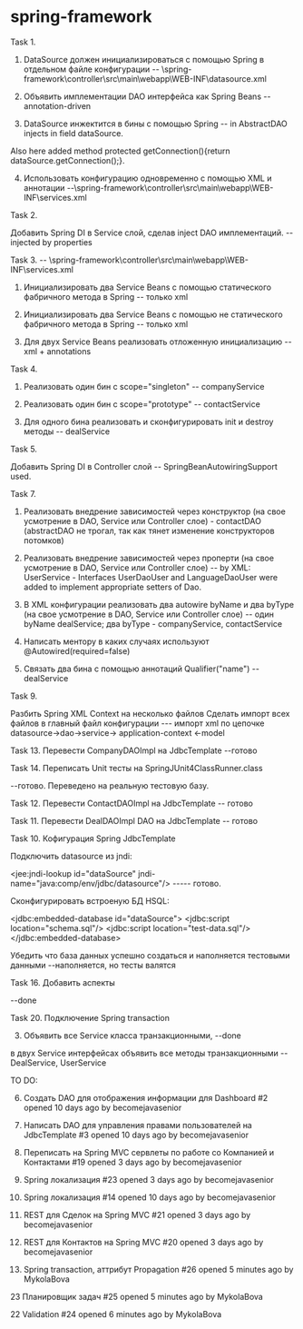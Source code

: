 # spring-framework


Task 1.

1) DataSource должен инициализироваться с помощью Spring в отдельном файле конфигурации -- \spring-framework\controller\src\main\webapp\WEB-INF\datasource.xml

2) Объявить имплементации DAO интерфейса как Spring Beans -- annotation-driven

3) DataSource инжектится в бины с помощью Spring -- in AbstractDAO injects in field dataSource. 

Also here added method protected getConnection(){return dataSource.getConnection();}. 

4) Использовать конфигурацию одновременно c помощью XML и аннотации  --\spring-framework\controller\src\main\webapp\WEB-INF\services.xml


Task 2.

Добавить Spring DI в Service слой, сделав inject DAO имплементаций. -- injected by properties 

Task 3. -- \spring-framework\controller\src\main\webapp\WEB-INF\services.xml

1) Инициализировать два Service Beans с помощью статического фабричного метода в Spring -- только xml

2) Инициализировать два Service Beans с помощью не статического фабричного метода в Spring -- только xml

3) Для двух Service Beans реализовать отложенную инициализацию --xml + annotations


Task 4.

1) Реализовать один бин с scope="singleton" -- companyService

2) Реализовать один бин с scope="prototype" -- contactService

4) Для одного бина реализовать и сконфигурировать init и destroy методы -- dealService


Task 5.

Добавить Spring DI в Controller слой -- SpringBeanAutowiringSupport used.


Task 7.

1) Реализовать внедрение зависимостей через конструктор (на свое усмотрение в DAO, Service или Controller слое) - contactDAO
(abstractDAO не трогал, так как тянет изменение конструкторов потомков)

2) Реализовать внедрение зависимостей через проперти (на свое усмотрение в DAO, Service или Controller слое) -- by XML: UserService -
Interfaces UserDaoUser and LanguageDaoUser were added to implement appropriate setters of Dao.

3) В XML конфигурации реализовать два autowire byName и два byType (на свое усмотрение в DAO, Service или Controller слое)
-- один byName dealService; два byType - companyService, contactService

4) Написать ментору в каких случаях используют @Autowired(required=false)

5) Связать два бина с помощью аннотаций Qualifier("name") -- dealService


Task 9.

Разбить Spring XML Context на несколько файлов
Сделать импорт всех файлов в главный файл конфигурации
--- импорт xml по цепочке datasource->dao->service-> application-context <-model


Task 13. Перевести CompanyDAOImpl на JdbcTemplate --готово


Task 14. Переписать Unit тесты на SpringJUnit4ClassRunner.class

--готово. Переведено на реальную тестовую базу.


Task 12. Перевести ContactDAOImpl на JdbcTemplate -- готово


Task 11. Перевести DealDAOImpl DAO на JdbcTemplate -- готово


Task 10. Кофигурация Spring JdbcTemplate

Подключить datasource из jndi:

<jee:jndi-lookup id="dataSource"
        jndi-name="java:comp/env/jdbc/datasource"/> ----- готово.

Сконфигурировать встроеную БД HSQL:

<jdbc:embedded-database id="dataSource">
        <jdbc:script location="schema.sql"/>
        <jdbc:script location="test-data.sql"/>
    </jdbc:embedded-database>

Убедить что база данных успешно создаться и наполняется тестовыми данными --наполняется, но тесты валятся


Task 16. Добавить аспекты

--done


Task 20. Подключение Spring transaction

3) Объявить все Service класса транзакционными, --done

в двух Service интерфейсах объявить все методы транзакционными --DealService, UserService



TO DO:

 6. Создать DAO для отображения информации для Dashboard
#2 opened 10 days ago by becomejavasenior

 15. Написать DAO для управления правами пользователей на JdbcTemplate
#3 opened 10 days ago by becomejavasenior

 17. Переписать на Spring MVC сервлеты по работе со Компанией и Контактами
#19 opened 3 days ago by becomejavasenior

 21. Spring локализация
#23 opened 3 days ago by becomejavasenior

 8. Spring локализация
#14 opened 10 days ago by becomejavasenior

 19. REST для Сделок на Spring MVC
#21 opened 3 days ago by becomejavasenior

 18. REST для Контактов на Spring MVC
#20 opened 3 days ago by becomejavasenior

24. Spring transaction, аттрибут Propagation
#26 opened 5 minutes ago by MykolaBova

 23 Планировщик задач
#25 opened 5 minutes ago by MykolaBova

 22 Validation
#24 opened 6 minutes ago by MykolaBova




